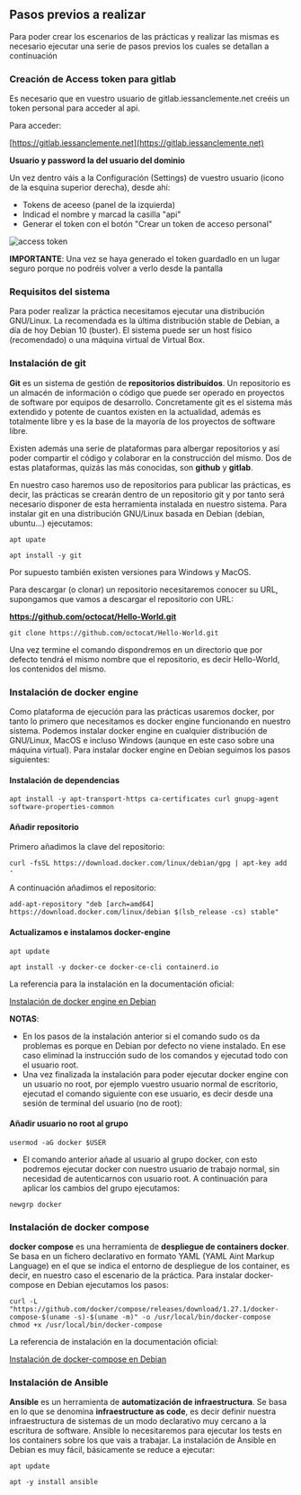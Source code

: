 ## Pasos previos a realizar

Para poder crear los escenarios de las prácticas y realizar las mismas es necesario ejecutar una serie de pasos previos los cuales se detallan a continuación

### Creación de Access token para gitlab

Es necesario que en vuestro usuario de gitlab.iessanclemente.net creéis un token personal para acceder al api.

Para acceder:

[https://gitlab.iessanclemente.net](https://gitlab.iessanclemente.net)

**Usuario y password la del usuario del dominio**

Un vez dentro váis a la Configuración (Settings) de vuestro usuario (icono de la esquina superior derecha), desde ahí:
*  Tokens de aceeso (panel de la izquierda)
*  Indicad el nombre y marcad la casilla "api"
*  Generar el token con el botón "Crear un token de acceso personal"

![access token](img/token.png "Access token")

**IMPORTANTE**: Una vez se haya generado el token guardadlo en un lugar seguro porque no podréis volver a verlo desde la pantalla

### Requisitos del sistema

Para poder realizar la práctica necesitamos ejecutar una distribución GNU/Linux. La recomendada es la última distribución stable de Debian, a día de hoy Debian 10 (buster). El sistema puede ser un host físico (recomendado) o una máquina virtual de Virtual Box.

### Instalación de git

**Git** es un sistema de gestión de **repositorios distribuídos**. Un repositorio es un almacén de información o código que puede ser operado en proyectos de software por equipos de desarrollo. Concretamente git es el sistema más extendido y potente de cuantos existen en la actualidad, además es totalmente libre y es la base de la mayoría de los proyectos de software libre.

Existen además una serie de plataformas para albergar repositorios y así poder compartir el código y colaborar en la construcción del mismo. Dos de estas plataformas, quizás las más conocidas, son **github** y **gitlab**.

En nuestro caso haremos uso de repositorios para publicar las prácticas, es decir, las prácticas se crearán dentro de un repositorio git y por tanto será necesario disponer de esta herramienta instalada en nuestro sistema. Para instalar git en una distribución GNU/Linux basada en Debian (debian, ubuntu...) ejecutamos:

`apt upate`

`apt install -y git`

Por supuesto también existen versiones para Windows y MacOS.

Para descargar (o clonar) un repositorio necesitaremos conocer su URL, supongamos que vamos a descargar el repositorio con URL:

**https://github.com/octocat/Hello-World.git**

`git clone https://github.com/octocat/Hello-World.git`

Una vez termine el comando dispondremos en un directorio que por defecto tendrá el mismo nombre que el repositorio, es decir Hello-World, los contenidos del mismo.

### Instalación de docker engine

Como plataforma de ejecución para las prácticas usaremos docker, por tanto lo primero que necesitamos es docker engine funcionando en nuestro sistema. Podemos instalar docker engine en cualquier distribución de GNU/Linux, MacOS e incluso Windows (aunque en este caso sobre una máquina virtual). Para instalar docker engine en Debian seguimos los pasos siguientes:

#### Instalación de dependencias

`apt install -y apt-transport-https ca-certificates curl gnupg-agent software-properties-common`

#### Añadir repositorio

Primero añadimos la clave del repositorio:

`curl -fsSL https://download.docker.com/linux/debian/gpg | apt-key add -`

A continuación añadimos el repositorio:

`add-apt-repository "deb [arch=amd64] https://download.docker.com/linux/debian $(lsb_release -cs) stable"`

#### Actualizamos e instalamos docker-engine

`apt update`

`apt install -y docker-ce docker-ce-cli containerd.io`

La referencia para la instalación en la documentación oficial:

[Instalación de docker engine en Debian](https://docs.docker.com/engine/install/debian/#install-using-the-repository)

**NOTAS**:
*  En los pasos de la instalación anterior si el comando sudo os da problemas es porque en Debian por defecto no viene instalado. En ese caso eliminad la instrucción sudo de los comandos y ejecutad todo con el usuario root.
*  Una vez finalizada la instalación para poder ejecutar docker engine con un usuario no root, por ejemplo vuestro usuario normal de escritorio, ejecutad el comando siguiente con ese usuario, es decir desde una sesión de terminal del usuario (no de root):

#### Añadir usuario no root al grupo

`usermod -aG docker $USER `

* El comando anterior añade al usuario al grupo docker, con esto podremos ejecutar docker con nuestro usuario de trabajo normal, sin necesidad de autenticarnos con usuario root. A continuación para aplicar los cambios del grupo ejecutamos:

`newgrp docker`

### Instalación de docker compose

**docker compose** es una herramienta de **despliegue de containers docker**. Se basa en un fichero declarativo en formato YAML (YAML Aint Markup Language) en el que se indica el entorno de despliegue de los container, es decir, en nuestro caso el escenario de la práctica.
Para instalar docker-compose en Debian ejecutamos los pasos:

`curl -L "https://github.com/docker/compose/releases/download/1.27.1/docker-compose-$(uname -s)-$(uname -m)" -o /usr/local/bin/docker-compose`
`chmod +x /usr/local/bin/docker-compose`

La referencia de instalación en la documentación oficial:

[Instalación de docker-compose en Debian](https://docs.docker.com/compose/install/#install-compose-on-linux-systems)

### Instalación de Ansible

**Ansible** es un herramienta de **automatización de infraestructura**. Se basa en lo que se denomina **infraestructure as code**, es decir definir nuestra infraestructura de sistemas de un modo declarativo muy cercano a la escritura de software. Ansible lo necesitaremos para ejecutar los tests en los containers sobre los que vais a trabajar. La instalación de Ansible en Debian es muy fácil, básicamente se reduce a ejecutar:

`apt update`

`apt -y install ansible`
